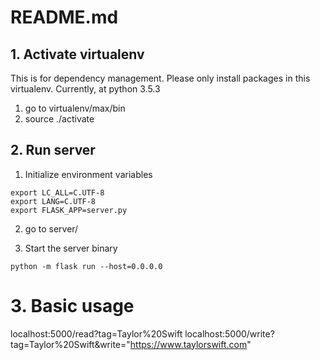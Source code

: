 # README.md

## 1. Activate virtualenv

This is for dependency management. Please only install packages in this virtualenv. Currently, at python 3.5.3

1. go to virtualenv/max/bin
2. source ./activate


## 2. Run server

1. Initialize environment variables
```
export LC_ALL=C.UTF-8
export LANG=C.UTF-8
export FLASK_APP=server.py
```

2. go to server/

3. Start the server binary 
```
python -m flask run --host=0.0.0.0
```

# 3. Basic usage

localhost:5000/read?tag=Taylor%20Swift
localhost:5000/write?tag=Taylor%20Swift&write="https://www.taylorswift.com"
